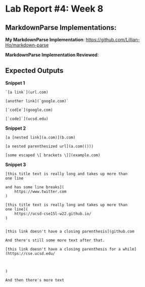 # Lab Report #4: Week 8

## MarkdownParse Implementations: 
**My MarkdownParse Implementation**: 
https://github.com/Lillian-Ho/markdown-parse

**MarkdownParse Implementation Reviewed**:


## Expected Outputs 
**Snippet 1** 
```
`[a link`](url.com)

[another link](`google.com)`

[`cod[e`](google.com)

[`code]`](ucsd.edu)
``` 

**Snippet 2** 
```
[a [nested link](a.com)](b.com)

[a nested parenthesized url](a.com(()))

[some escaped \[ brackets \]](example.com)
```

**Snippet 3** 
```
[this title text is really long and takes up more than 
one line

and has some line breaks](
    https://www.twitter.com
)

[this title text is really long and takes up more than 
one line](
    https://ucsd-cse15l-w22.github.io/
)


[this link doesn't have a closing parenthesis](github.com

And there's still some more text after that.

[this link doesn't have a closing parenthesis for a while](https://cse.ucsd.edu/



)

And then there's more text
```
